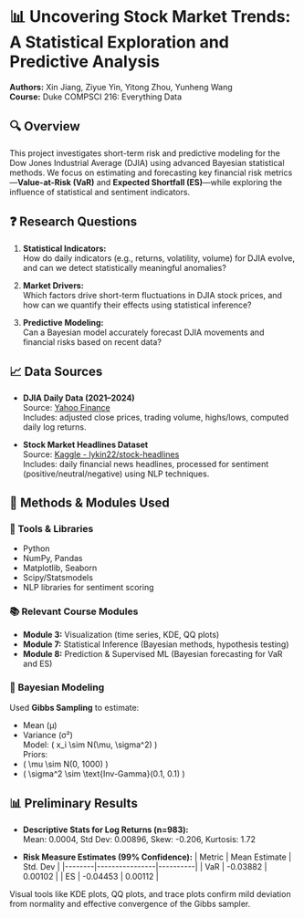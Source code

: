 # 📊 Uncovering Stock Market Trends: A Statistical Exploration and Predictive Analysis

**Authors:** Xin Jiang, Ziyue Yin, Yitong Zhou, Yunheng Wang \
**Course:** Duke COMPSCI 216: Everything Data

## 🔍 Overview

This project investigates short-term risk and predictive modeling for the Dow Jones Industrial Average (DJIA) using advanced Bayesian statistical methods. We focus on estimating and forecasting key financial risk metrics—**Value-at-Risk (VaR)** and **Expected Shortfall (ES)**—while exploring the influence of statistical and sentiment indicators.

## ❓ Research Questions

1. **Statistical Indicators:**  
   How do daily indicators (e.g., returns, volatility, volume) for DJIA evolve, and can we detect statistically meaningful anomalies?

2. **Market Drivers:**  
   Which factors drive short-term fluctuations in DJIA stock prices, and how can we quantify their effects using statistical inference?

3. **Predictive Modeling:**  
   Can a Bayesian model accurately forecast DJIA movements and financial risks based on recent data?

## 📈 Data Sources

- **DJIA Daily Data (2021–2024)**  
  Source: [Yahoo Finance](https://finance.yahoo.com/quote/%5EDJI/history/)  
  Includes: adjusted close prices, trading volume, highs/lows, computed daily log returns.

- **Stock Market Headlines Dataset**  
  Source: [Kaggle - lykin22/stock-headlines](https://www.kaggle.com/datasets/lykin22/stock-headlines)  
  Includes: daily financial news headlines, processed for sentiment (positive/neutral/negative) using NLP techniques.

## 🧠 Methods & Modules Used

### 🔧 Tools & Libraries
- Python
- NumPy, Pandas
- Matplotlib, Seaborn
- Scipy/Statsmodels
- NLP libraries for sentiment scoring

### 📚 Relevant Course Modules
- **Module 3:** Visualization (time series, KDE, QQ plots)
- **Module 7:** Statistical Inference (Bayesian methods, hypothesis testing)
- **Module 8:** Prediction & Supervised ML (Bayesian forecasting for VaR and ES)

### 📐 Bayesian Modeling
Used **Gibbs Sampling** to estimate:
- Mean (μ)
- Variance (σ²)  
Model: \( x_i \sim N(\mu, \sigma^2) \)  
Priors:  
- \( \mu \sim N(0, 1000) \)  
- \( \sigma^2 \sim \text{Inv-Gamma}(0.1, 0.1) \)

## 📊 Preliminary Results

- **Descriptive Stats for Log Returns (n=983):**  
  Mean: 0.0004, Std Dev: 0.00896, Skew: -0.206, Kurtosis: 1.72

- **Risk Measure Estimates (99% Confidence):**
  | Metric | Mean Estimate | Std. Dev |
  |--------|----------------|----------|
  | VaR    | -0.03882       | 0.00102  |
  | ES     | -0.04453       | 0.00112  |

Visual tools like KDE plots, QQ plots, and trace plots confirm mild deviation from normality and effective convergence of the Gibbs sampler.
